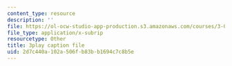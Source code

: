 ```yaml
---
content_type: resource
description: ''
file: https://ol-ocw-studio-app-production.s3.amazonaws.com/courses/3-091sc-introduction-to-solid-state-chemistry-fall-2010/2d7c440a102a506fb83bb1694c7c8b5e_AFS4JbQGB0c.vtt
file_type: application/x-subrip
resourcetype: Other
title: 3play caption file
uid: 2d7c440a-102a-506f-b83b-b1694c7c8b5e
---
```

